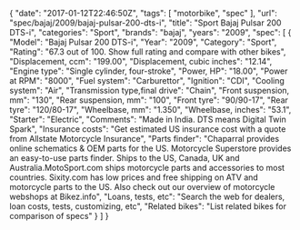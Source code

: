 {
    "date": "2017-01-12T22:46:50Z",
    "tags": [
        "motorbike",
        "spec"
    ],
    "url": "spec\/bajaj\/2009\/bajaj-pulsar-200-dts-i",
    "title": "Sport Bajaj Pulsar 200 DTS-i",
    "categories": "Sport",
    "brands": "bajaj",
    "years": "2009",
    "spec": [
        {
            "Model": "Bajaj Pulsar 200 DTS-i",
            "Year": "2009",
            "Category": "Sport",
            "Rating": "67.3 out of 100. Show full rating and compare with other bikes",
            "Displacement, ccm": "199.00",
            "Displacement, cubic inches": "12.14",
            "Engine type": "Single cylinder, four-stroke",
            "Power, HP": "18.00",
            "Power at RPM": "8000",
            "Fuel system": "Carburettor",
            "Ignition": "CDI",
            "Cooling system": "Air",
            "Transmission type,final drive": "Chain",
            "Front suspension, mm": "130",
            "Rear suspension, mm": "100",
            "Front tyre": "90\/90-17",
            "Rear tyre": "120\/80-17",
            "Wheelbase, mm": "1.350",
            "Wheelbase, inches": "53.1",
            "Starter": "Electric",
            "Comments": "Made in India. DTS means Digital Twin Spark",
            "Insurance costs": "Get estimated US insurance cost with a quote from Allstate Motorcycle Insurance",
            "Parts finder": "Chaparral provides online schematics & OEM parts for the US.   Motorcycle Superstore provides an easy-to-use parts finder. Ships to the US, Canada, UK and Australia.MotoSport.com ships motorcycle parts and accessories to most countries.    Sixity.com has low prices and free shipping on ATV and motorcycle parts to the US. Also check out our overview of motorcycle webshops at Bikez.info",
            "Loans, tests, etc": "Search the web for dealers, loan costs, tests, customizing, etc",
            "Related bikes": "List related bikes for comparison of specs"
        }
    ]
}